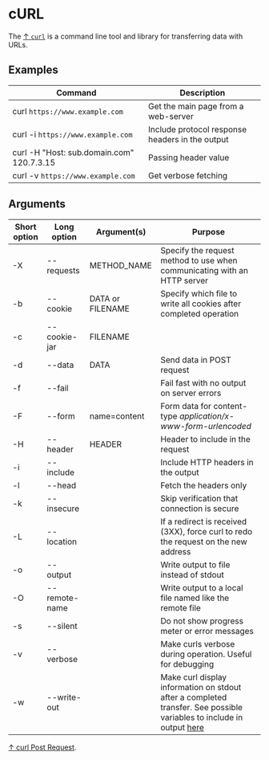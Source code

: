 # cURL

The [↑ `curl`](https://curl.se) is a command line tool and library
for transferring data with URLs.

## Examples

| Command                                   | Description                                     |
| ----------------------------------------- | ----------------------------------------------- |
| curl `https://www.example.com`            | Get the main page from a web-server             |
| curl -i `https://www.example.com`         | Include protocol response headers in the output |
| curl -H "Host: sub.domain.com" 120.7.3.15 | Passing header value                            |
| curl -v `https://www.example.com`         | Get verbose fetching                            |

## Arguments

| Short option | Long option    | Argument(s)      | Purpose                                                                                                                                                      |
| ------------ | -------------- | ---------------- | ------------------------------------------------------------------------------------------------------------------------------------------------------------ |
| \-X          | \--requests    | METHOD_NAME      | Specify the request method to use when communicating with an HTTP server                                                                                     |
| \-b          | \--cookie      | DATA or FILENAME | Specify which file to write all cookies after completed operation                                                                                            |
| \-c          | \--cookie-jar  | FILENAME         |                                                                                                                                                              |
| \-d          | \--data        | DATA             | Send data in POST request                                                                                                                                    |
| \-f          | \--fail        |                  | Fail fast with no output on server errors                                                                                                                    |
| \-F          | \--form        | name=content     | Form data for content-type *application/x-www-form-urlencoded*                                                                                               |
| \-H          | \--header      | HEADER           | Header to include in the request                                                                                                                             |
| \-i          | \--include     |                  | Include HTTP headers in the output                                                                                                                           |
| \-l          | \--head        |                  | Fetch the headers only                                                                                                                                       |
| \-k          | \--insecure    |                  | Skip verification that connection is secure                                                                                                                  |
| \-L          | \--location    |                  | If a redirect is received (3XX), force curl to redo the request on the new address                                                                           |
| \-o          | \--output      | <file>           | Write output to file instead of stdout                                                                                                                       |
| \-O          | \--remote-name |                  | Write output to a local file named like the remote file                                                                                                      |
| \-s          | \--silent      |                  | Do not show progress meter or error messages                                                                                                                 |
| \-v          | \--verbose     |                  | Make curls verbose during operation. Useful for debugging                                                                                                    |
| \-w          | \--write-out   | <format>         | Make curl display information on stdout after a completed transfer. See possible variables to include in output [here](https://curl.se/docs/manpage.html#-w) |

[↑ curl Post Request](https://www.warp.dev/terminus/curl-post-request).
